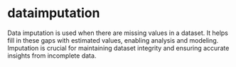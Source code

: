 # dataimputation
Data imputation is used when there are missing values in a dataset. It helps fill in these gaps with estimated values, enabling analysis and modeling. Imputation is crucial for maintaining dataset integrity and ensuring accurate insights from incomplete data.
